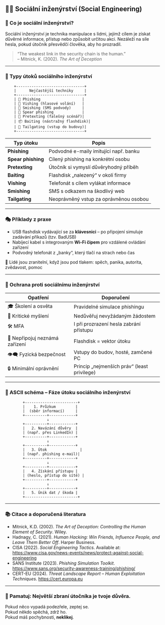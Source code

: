 ## 🕵️‍♂️ Sociální inženýrství (Social Engineering)

### 🤔 Co je sociální inženýrství?

Sociální inženýrství je technika manipulace s lidmi, jejímž cílem je získat důvěrné informace, přístup nebo způsobit určitou akci. Nezáleží na síle hesla, pokud útočník přesvědčí člověka, aby ho prozradil.

> “The weakest link in the security chain is the human.”  
> – Mitnick, K. (2002). *The Art of Deception*

---

### 🧪 Typy útoků sociálního inženýrství

```
    +-------------------------------+
    |      Nejčastější techniky     |
    +-------------------------------+
    | 📧 Phishing                   |
    | 📱 Vishing (hlasové volání)   |
    | 💬 Smishing (SMS podvody)     |
    | 🎣 Spear phishing             |
    | 🎁 Pretexting (falešný scénář)|
    | 📦 Baiting (nástražný flashdisk)|
    | 🧍 Tailgating (vstup do budovy)|
    +-------------------------------+
```

| Typ útoku         | Popis |
|-------------------|-------|
| **Phishing**       | Podvodné e-maily imitující např. banku |
| **Spear phishing** | Cílený phishing na konkrétní osobu |
| **Pretexting**     | Útočník si vymyslí důvěryhodný příběh |
| **Baiting**        | Flashdisk „nalezený“ v okolí firmy |
| **Vishing**        | Telefonát s cílem vylákat informace |
| **Smishing**       | SMS s odkazem na škodlivý web |
| **Tailgating**     | Neoprávněný vstup za oprávněnou osobou |

---

### 🎭 Příklady z praxe

- USB flashdisk vydávající se za **klávesnici** – po připojení simuluje zadávání příkazů (tzv. BadUSB)
- Nabíjecí kabel s integrovaným **Wi-Fi čipem** pro vzdálené ovládání zařízení
- Podvodný telefonát z „banky“, který tlačí na strach nebo čas

📌 Lidé jsou zranitelní, když jsou pod tlakem: spěch, panika, autorita, zvědavost, pomoc

---

### 🧰 Ochrana proti sociálnímu inženýrství

| Opatření                         | Doporučení |
|----------------------------------|------------|
| 🎓 Školení a osvěta              | Pravidelné simulace phishingu |
| 🧠 Kritické myšlení              | Nedůvěřuj nevyžádaným žádostem |
| 🛠️ MFA                          | I při prozrazení hesla zabrání přístupu |
| 🔌 Nepřipojuj neznámá zařízení  | Flashdisk = vektor útoku |
| 👁️‍🗨️ Fyzická bezpečnost         | Vstupy do budov, hosté, zamčené PC |
| 🔒 Minimální oprávnění          | Princip „nejmenších práv“ (least privilege) |

---

### 🧭 ASCII schéma – Fáze útoku sociálního inženýrství

```
        +------------------------+
        |    1. Průzkum         |
        |  (sběr informací)     |
        +----------+------------+
                   ↓
        +----------+------------+
        |   2. Navázání důvěry  |
        | (např. přes LinkedIn) |
        +----------+------------+
                   ↓
        +----------+------------+
        |   3. Útok               |
        | (např. phishing e-mail)|
        +----------+------------+
                   ↓
        +----------+------------+
        |   4. Získání přístupu |
        | (heslo, přístup do sítě) |
        +----------+------------+
                   ↓
        +----------+------------+
        |   5. Únik dat / škoda |
        +------------------------+
```

---

### 📚 Citace a doporučená literatura

- Mitnick, K.D. (2002). *The Art of Deception: Controlling the Human Element of Security*. Wiley.
- Hadnagy, C. (2021). *Human Hacking: Win Friends, Influence People, and Leave Them Better Off*. Harper Business.
- CISA (2022). *Social Engineering Tactics*. Available at: https://www.cisa.gov/news-events/news/protect-against-social-engineering  
- SANS Institute (2023). *Phishing Simulation Toolkit*. https://www.sans.org/security-awareness-training/phishing/
- CERT-EU (2024). *Threat Landscape Report – Human Exploitation Techniques*. https://cert.europa.eu

---

### 🛑 Pamatuj: Největší zbraní útočníka je tvoje důvěra.

Pokud něco vypadá podezřele, zeptej se.  
Pokud někdo spěchá, zdrž ho.  
Pokud máš pochybnosti, **neklikej**.

